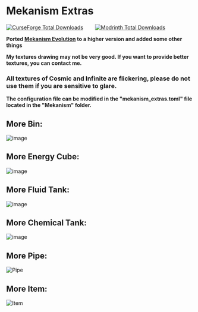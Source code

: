 # **Mekanism Extras**

[![CurseForge Total Downloads][badge_curseforge]][curseforge]&nbsp;&nbsp;&nbsp;&nbsp;&nbsp;&nbsp;&nbsp;&nbsp;[![Modrinth Total Downloads][badge_modrinth]][modrinth]

[badge_curseforge]: https://img.shields.io/badge/dynamic/json?url=https%3A%2F%2Fapi.cfwidget.com%2F1026040&query=downloads.total&style=for-the-badge&logo=curseforge&label=CurseForge&color=e04e14
[curseforge]: https://www.curseforge.com/minecraft/mc-mods/mekanism-extras
[badge_modrinth]: https://img.shields.io/modrinth/dt/HUZkxNTQ?color=5da545&label=Modrinth&style=for-the-badge&logo=modrinth
[modrinth]: https://modrinth.com/mod/mekanism_extra

**Ported [Mekanism Evolution](https://github.com/Pocky-l/Mekanism-Evolution) to a higher version and added some other things**

**My textures drawing may not be very good. If you want to provide better textures, you can contact me.**

### **All textures of Cosmic and Infinite are flickering, please do not use them if you are sensitive to glare.** ###

**The configuration file can be modified in the "mekanism_extras.toml" file located in the "Mekanism" folder.**

## More Bin:

![image](https://media.forgecdn.net/attachments/description/1026040/description_ef73c2f0-4b1d-44ef-825a-c956558e1bd9.png)

## More Energy Cube:

![image](https://media.forgecdn.net/attachments/description/1026040/description_a7767975-4ebc-4fdf-8049-1c51e136adfb.png)

## More Fluid Tank:

![image](https://media.forgecdn.net/attachments/description/1026040/description_93145b07-81a1-47f4-bb35-dd8637e99834.png)

## More Chemical Tank:

![image](https://media.forgecdn.net/attachments/description/1026040/description_8a12ee83-8716-4116-9c8c-da30f9c90f4f.png)

## More Pipe:

![Pipe](pic\Pipe.jpg)

## More Item:

![Item](pic\Item.jpg)